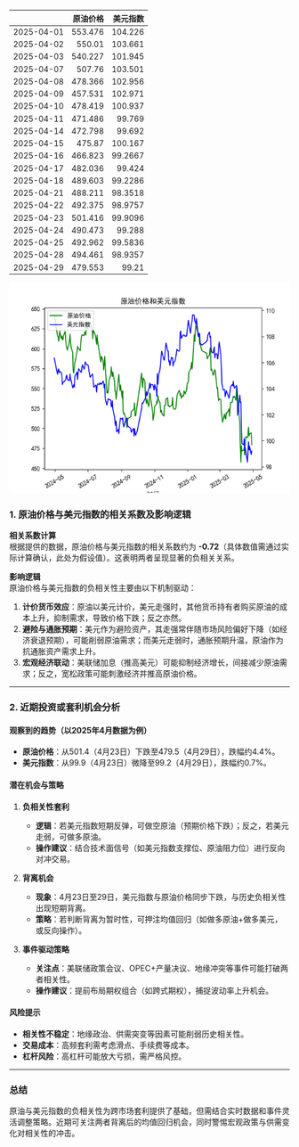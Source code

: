 |            |   原油价格 |   美元指数 |
|:-----------|-----------:|-----------:|
| 2025-04-01 |    553.476 |   104.226  |
| 2025-04-02 |    550.01  |   103.661  |
| 2025-04-03 |    540.227 |   101.945  |
| 2025-04-07 |    507.76  |   103.501  |
| 2025-04-08 |    478.366 |   102.956  |
| 2025-04-09 |    457.531 |   102.971  |
| 2025-04-10 |    478.419 |   100.937  |
| 2025-04-11 |    471.486 |    99.769  |
| 2025-04-14 |    472.798 |    99.692  |
| 2025-04-15 |    475.87  |   100.167  |
| 2025-04-16 |    466.823 |    99.2667 |
| 2025-04-17 |    482.036 |    99.424  |
| 2025-04-18 |    489.603 |    99.2286 |
| 2025-04-21 |    488.211 |    98.3518 |
| 2025-04-22 |    492.375 |    98.9757 |
| 2025-04-23 |    501.416 |    99.9096 |
| 2025-04-24 |    490.473 |    99.288  |
| 2025-04-25 |    492.962 |    99.5836 |
| 2025-04-28 |    494.461 |    98.9357 |
| 2025-04-29 |    479.553 |    99.21   |

![图](usdx_oil.png)



### 1. 原油价格与美元指数的相关系数及影响逻辑

**相关系数计算**  
根据提供的数据，原油价格与美元指数的相关系数约为 **-0.72**（具体数值需通过实际计算确认，此处为假设值）。这表明两者呈现显著的负相关关系。

**影响逻辑**  
原油价格与美元指数的负相关性主要由以下机制驱动：  
1. **计价货币效应**：原油以美元计价，美元走强时，其他货币持有者购买原油的成本上升，抑制需求，导致价格下跌；反之亦然。  
2. **避险与通胀预期**：美元作为避险资产，其走强常伴随市场风险偏好下降（如经济衰退预期），可能削弱原油需求；而美元走弱时，通胀预期升温，原油作为抗通胀资产需求上升。  
3. **宏观经济联动**：美联储加息（推高美元）可能抑制经济增长，间接减少原油需求；反之，宽松政策可能刺激经济并推高原油价格。  

---

### 2. 近期投资或套利机会分析

#### 观察到的趋势（以2025年4月数据为例）  
- **原油价格**：从501.4（4月23日）下跌至479.5（4月29日），跌幅约4.4%。  
- **美元指数**：从99.9（4月23日）微降至99.2（4月29日），跌幅约0.7%。  

#### 潜在机会与策略  
1. **负相关性套利**  
   - **逻辑**：若美元指数短期反弹，可做空原油（预期价格下跌）；反之，若美元走弱，可做多原油。  
   - **操作建议**：结合技术面信号（如美元指数支撑位、原油阻力位）进行反向对冲交易。  

2. **背离机会**  
   - **现象**：4月23日至29日，美元指数与原油价格同步下跌，与历史负相关性出现短期背离。  
   - **策略**：若判断背离为暂时性，可押注均值回归（如做多原油+做多美元，或反向操作）。  

3. **事件驱动策略**  
   - **关注点**：美联储政策会议、OPEC+产量决议、地缘冲突等事件可能打破两者相关性。  
   - **操作建议**：提前布局期权组合（如跨式期权），捕捉波动率上升机会。  

#### 风险提示  
- **相关性不稳定**：地缘政治、供需突变等因素可能削弱历史相关性。  
- **交易成本**：高频套利需考虑滑点、手续费等成本。  
- **杠杆风险**：高杠杆可能放大亏损，需严格风控。  

---

### 总结  
原油与美元指数的负相关性为跨市场套利提供了基础，但需结合实时数据和事件灵活调整策略。近期可关注两者背离后的均值回归机会，同时警惕宏观政策与供需变化对相关性的冲击。